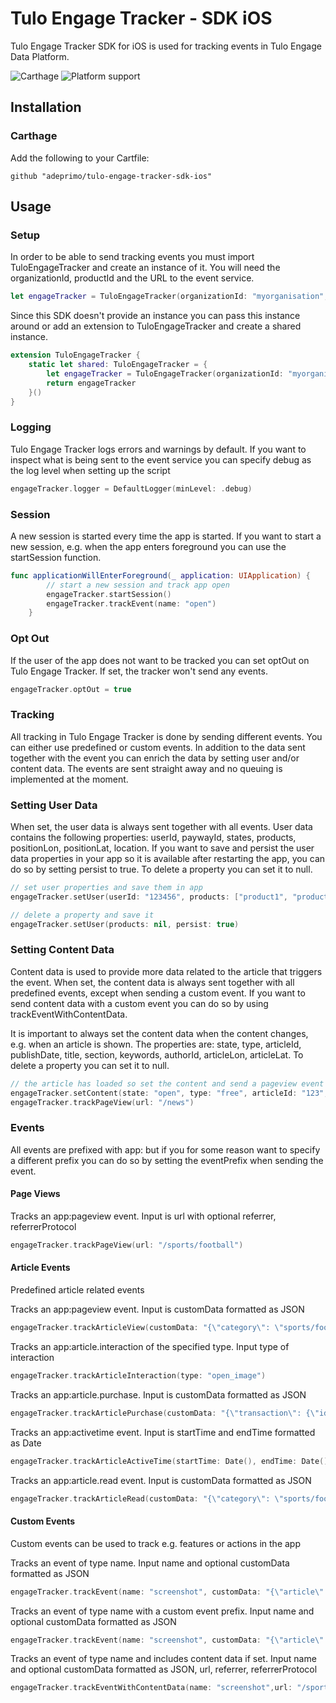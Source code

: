 # Tulo Engage Tracker - SDK iOS
Tulo Engage Tracker SDK for iOS is used for tracking events in Tulo Engage Data Platform.

![Carthage](https://img.shields.io/badge/Carthage-compatible-4BC51D.svg?style=flat) ![Platform support](https://img.shields.io/badge/platform-ios-lightgrey.svg?style=flat-square)

## Installation
### Carthage

Add the following to your Cartfile:

```
github "adeprimo/tulo-engage-tracker-sdk-ios"
```

## Usage
### Setup
In order to be able to send tracking events you must import TuloEngageTracker and create an instance of it. You will need the organizationId, productId and the URL to the event service.

```Swift
let engageTracker = TuloEngageTracker(organizationId: "myorganisation", productId: "MYPRODUCT", eventUrl: URL(string: "http://user-event-service.com/api/v1/events")!)
```
Since this SDK doesn't provide an instance you can pass this instance around or add an extension to TuloEngageTracker and create a shared instance.
```Swift
extension TuloEngageTracker {
    static let shared: TuloEngageTracker = {
        let engageTracker = TuloEngageTracker(organizationId: "myorganisation", productId: "MYPRODUCT", eventUrl: URL(string: "http://user-event-service.com/api/v1/events")!)
        return engageTracker
    }()
}
```
### Logging
Tulo Engage Tracker logs errors and warnings by default. If you want to inspect what is being sent to the event service you can specify debug as the log level when setting up the script
```Swift
engageTracker.logger = DefaultLogger(minLevel: .debug)
```

### Session
A new session is started every time the app is started. If you want to start a new session, e.g. when the app enters foreground you can use the startSession function.
```Swift
func applicationWillEnterForeground(_ application: UIApplication) {
        // start a new session and track app open
        engageTracker.startSession()
        engageTracker.trackEvent(name: "open")
    }
```
### Opt Out
If the user of the app does not want to be tracked you can set optOut on Tulo Engage Tracker. If set, the tracker won't send any events.
```Swift
engageTracker.optOut = true
```

### Tracking
All tracking in Tulo Engage Tracker is done by sending different events. You can either use predefined or custom events. In addition to the data sent together with the event you can enrich the data by setting user and/or content data. The events are sent straight away and no queuing is implemented at the moment.

### Setting User Data
When set, the user data is always sent together with all events. User data contains the following properties: userId, paywayId, states, products, positionLon, positionLat, location. If you want to save and persist the user data properties in your app so it is available after restarting the app, you can do so by setting persist to true. To delete a property you can set it to null.
```Swift
// set user properties and save them in app
engageTracker.setUser(userId: "123456", products: ["product1", "product2"], persist: true)

// delete a property and save it
engageTracker.setUser(products: nil, persist: true)
```

### Setting Content Data
Content data is used to provide more data related to the article that triggers the event. When set, the content data is always sent together with all predefined events, except when sending a custom event. If you want to send content data with a custom event you can do so by using trackEventWithContentData.

It is important to always set the content data when the content changes, e.g. when an article is shown. The properties are: state, type, articleId, publishDate, title, section, keywords, authorId, articleLon, articleLat. To delete a property you can set it to null.
```Swift
// the article has loaded so set the content and send a pageview event
engageTracker.setContent(state: "open", type: "free", articleId: "123", title: "My first article", section: "News", keywords: ["news"], authorId: ["John Doe", "Jane Doe"])
engageTracker.trackPageView(url: "/news")
```
### Events
All events are prefixed with app: but if you for some reason want to specify a different prefix you can do so by setting the eventPrefix when sending the event.
#### Page Views
Tracks an app:pageview event. Input is url with optional referrer, referrerProtocol
```Swift
engageTracker.trackPageView(url: "/sports/football")
```
#### Article Events
Predefined article related events

Tracks an app:pageview event. Input is customData formatted as JSON
```Swift
engageTracker.trackArticleView(customData: "{\"category\": \"sports/football\"}")
```
Tracks an app:article.interaction of the specified type. Input type of interaction
```Swift
engageTracker.trackArticleInteraction(type: "open_image")
```
Tracks an app:article.purchase. Input is customData formatted as JSON
```Swift
engageTracker.trackArticlePurchase(customData: "{\"transaction\": {\"id\": \"abc123\",\"revenue\": \"99.90\"}}")
```
Tracks an app:activetime event. Input is startTime and endTime formatted as Date
```Swift
engageTracker.trackArticleActiveTime(startTime: Date(), endTime: Date().addingTimeInterval(TimeInterval(5.0 * 60.0)))
```
Tracks an app:article.read event. Input is customData formatted as JSON
```Swift
engageTracker.trackArticleRead(customData: "{\"category\": \"sports/football\"}")
```
#### Custom Events
Custom events can be used to track e.g. features or actions in the app

Tracks an event of type name. Input name and optional customData formatted as JSON
```Swift
engageTracker.trackEvent(name: "screenshot", customData: "{\"article\": \"123\"}")
```
Tracks an event of type name with a custom event prefix. Input name and optional customData formatted as JSON
```Swift
engageTracker.trackEvent(name: "screenshot", customData: "{\"article\": \"123\"}", "myprefix")
```
Tracks an event of type name and includes content data if set. Input name and optional customData formatted as JSON, url, referrer, referrerProtocol
```Swift
engageTracker.trackEventWithContentData(name: "screenshot",url: "/sports/football")
```
